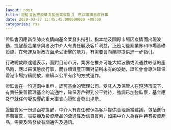 ```yaml
---
layout: post
title: 證監會因應疫情向基金業發指引　應以審慎態度行事
date: 2020-03-27 13:45:45.000000000 +08:00
categories: rss
---
```


證監會因應新型肺炎疫情向基金業發出指引，指本地及國際市場因疫情而出現波動，提醒基金業參與者及中介人有責任顧及客戶利益，正密切監察業界和市場基礎設施，在營運及財政方面承受衝擊的能力，有需要會向業界提供進一步指引。

行政總裁歐達禮表示，面對目前市況，業界在推介可能大幅波動或流通性較低的產品時，應以審慎態度行事，而各類資產正面對前所未有的波動，證監會會專注確保香港市場持續開放，繼續以公平有序的方式運作。

證監會在一份通函中重申，認可基金的管理公司、受託人及保管人在現時市況下，有責任妥善管理基金的流通性，確保客戶得到公平對待，強調已加強監察，基金應及早就任何受影響的重大事宜向證監會發出提示。

證監會另一份通函亦提醒，中介人有責任確保為客戶提供合理適當建議，包括進行盡職審查，需要顧及投資產品的流通性及信貸質素，如果中介人為客戶持有投資產品，需要及時發放有關通告及通訊。
